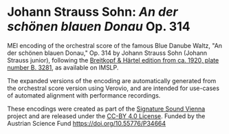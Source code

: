 # Johann Strauss Sohn: *An der schönen blauen Donau* Op. 314

MEI encoding of the orchestral score of the famous Blue Danube Waltz, "An der schönen blauen Donau," Op. 314 by Johann Strauss Sohn (Johann Strauss junior), following the [Breitkopf & Härtel edition from ca. 1920, plate number B. 3281](https://imslp.org/wiki/Special:ReverseLookup/17764), as available on IMSLP.

The expanded versions of the encoding are automatically generated from the orchestral score version using Verovio, and are intended for use-cases of automated alignment with performance recordings.

These encodings were created as part of the [Signature Sound Vienna](https://iwk.mdw.ac.at/signature-sound-vienna) project and are released under the [CC-BY 4.0 License](LICENSE.md). Funded by the Austrian Science Fund <https://doi.org/10.55776/P34664>
